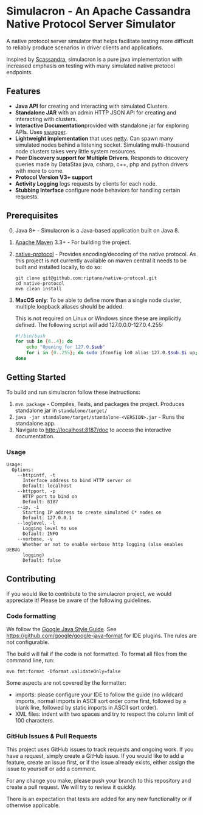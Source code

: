 # Simulacron - An Apache Cassandra Native Protocol Server Simulator

A native protocol server simulator that helps facilitate testing more difficult to reliably produce scenarios in driver
clients and applications.

Inspired by [Scassandra](https://scassandra.org), simulacron is a pure java implementation with increased
emphasis on testing with many simulated native protocol endpoints.

## Features

* **Java API** for creating and interacting with simulated Clusters.
* **Standalone JAR** with an admin HTTP JSON API for creating and interacting with clusters.
* **Interactive Documentation**provided with standalone jar for exploring APIs.  Uses [swagger](http://swagger.io).
* **Lightweight implementation** that uses [netty](http://netty.io).  Can spawn many simulated nodes behind a listening
  socket.  Simulating multi-thousand node clusters takes very little system resources.
* **Peer Discovery support for Multiple Drivers**.  Responds to discovery queries made by DataStax java, csharp,
  c++, php and python drivers with more to come.
* **Protocol Version V3+ support**
* **Activity Logging** logs requests by clients for each node.
* **Stubbing Interface** configure node behaviors for handling certain requests.

## Prerequisites

0. Java 8+ - Simulacron is a Java-based application built on Java 8.
1. [Apache Maven](https://maven.apache.org) 3.3+ - For building the project.
2. [native-protocol](https://github.com/riptano/native-protocol) - Provides encoding/decoding of the native protocol.
   As this project is not currently available on maven central it needs to be built and installed locally, to do so:

   ```
   git clone git@github.com:riptano/native-protocol.git
   cd native-protocol
   mvn clean install
   ```
4. **MacOS only**:  To be able to define more than a single node cluster, multiple loopback aliases should be added.

   This is not required on Linux or Windows since these are implicitly defined.  The following script will add
   127.0.0.0-127.0.4.255:

   ```bash
   #!/bin/bash
   for sub in {0..4}; do
       echo "Opening for 127.0.$sub"
       for i in {0..255}; do sudo ifconfig lo0 alias 127.0.$sub.$i up; done
   done
   ```

## Getting Started

To build and run simulacron follow these instructions:

1. `mvn package` - Compiles, Tests, and packages the project.  Produces standalone jar in `standalone/target/`
2. `java -jar standalone/target/standalone-<VERSION>.jar` -  Runs the standalone app.
3. Navigate to [http://localhost:8187/doc](http://localhost:8187/doc) to access the interactive documentation.

### Usage

```
Usage:
  Options:
    --httpintf, -t
      Interface address to bind HTTP server on
      Default: localhost
    --httpport, -p
      HTTP port to bind on
      Default: 8187
    --ip, -i
      Starting IP address to create simulated C* nodes on
      Default: 127.0.0.1
    --loglevel, -l
      Logging level to use
      Default: INFO
    --verbose, -v
      Whether or not to enable verbose http logging (also enables DEBUG
      logging)
      Default: false
```

## Contributing

If you would like to contribute to the simulacron project, we would appreciate it!  Please be aware of the
following guidelines.

### Code formatting

We follow the [Google Java Style Guide](https://google.github.io/styleguide/javaguide.html). See
https://github.com/google/google-java-format for IDE plugins. The rules are not configurable.

The build will fail if the code is not formatted. To format all files from the command line, run:

```
mvn fmt:format -Dformat.validateOnly=false
```

Some aspects are not covered by the formatter:
* imports: please configure your IDE to follow the guide (no wildcard imports, normal imports
  in ASCII sort order come first, followed by a blank line, followed by static imports in ASCII
  sort order).
* XML files: indent with two spaces and try to respect the column limit of 100 characters.

### GitHub Issues & Pull Requests

This project uses GitHub issues to track requests and ongoing work.  If you have a request, simply
create a GitHub issue.  If you would like to add a feature, create an issue first, or if the issue
already exists, either assign the issue to yourself or add a comment.

For any change you make, please push your branch to this repository and create a pull request.
We will try to review it quickly.

There is an expectation that tests are added for any new functionality or if otherwise applicable.
